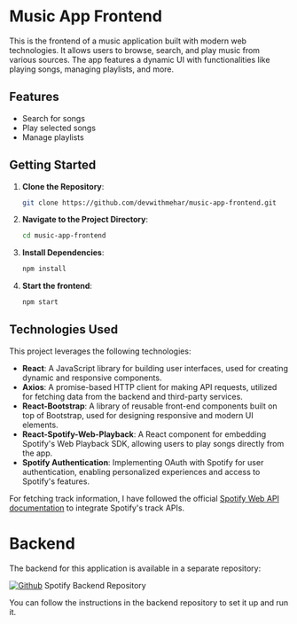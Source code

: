 # Music App Frontend

This is the frontend of a music application built with modern web technologies. It allows users to browse, search, and play music from various sources. The app features a dynamic UI with functionalities like playing songs, managing playlists, and more.

## Features

- Search for songs
- Play selected songs
- Manage playlists

## Getting Started

1. **Clone the Repository**:
    ```bash
    git clone https://github.com/devwithmehar/music-app-frontend.git
    ```

2. **Navigate to the Project Directory**:
    ```bash
    cd music-app-frontend
    ```

3. **Install Dependencies**:
    ```bash
    npm install 
    ```
4. **Start the frontend**:
    ```bash
    npm start
    ```

## Technologies Used

This project leverages the following technologies:

- **React**: A JavaScript library for building user interfaces, used for creating dynamic and responsive components.
- **Axios**: A promise-based HTTP client for making API requests, utilized for fetching data from the backend and third-party services.
- **React-Bootstrap**: A library of reusable front-end components built on top of Bootstrap, used for designing responsive and modern UI elements.
- **React-Spotify-Web-Playback**: A React component for embedding Spotify's Web Playback SDK, allowing users to play songs directly from the app.
- **Spotify Authentication**: Implementing OAuth with Spotify for user authentication, enabling personalized experiences and access to Spotify's features.

For fetching track information, I have followed the official [Spotify Web API documentation](https://developer.spotify.com/documentation/web-api) to integrate Spotify's track APIs.

# Backend

The backend for this application is available in a separate repository:

[![Github](https://img.shields.io/badge/github-000000?style=for-the-badge&logo=github&logoColor=white)](https://github.com/devwithmehar/spotify-backed.git)
Spotify Backend Repository


You can follow the instructions in the backend repository to set it up and run it.
